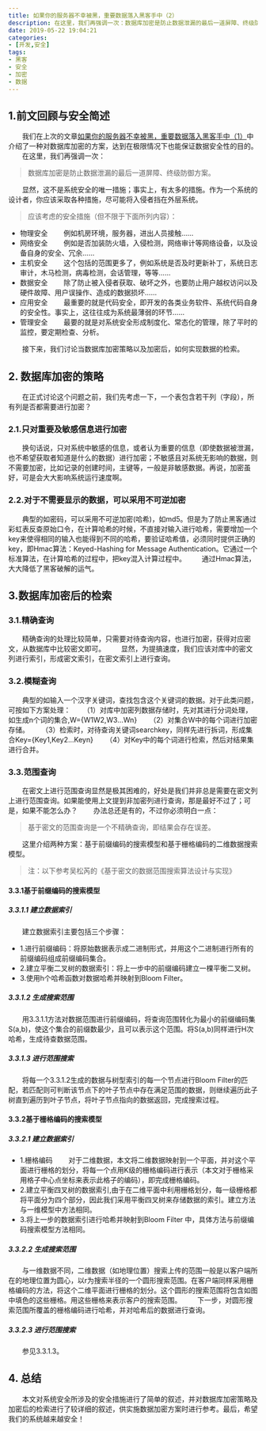 ```yaml
---
title: 如果你的服务器不幸被黑，重要数据落入黑客手中（2）
description: 在这里，我们再强调一次：数据库加密是防止数据泄漏的最后一道屏障、终级防御方案。显然，这不是系统安全的唯一措施；事实上，有太多的措施。作为一个系统的设计者，你应该采取各种措施，尽可能将入侵者挡在外层系统。
date: 2019-05-22 19:04:21
categories:
- [开发,安全]
tags:
- 黑客
- 安全
- 加密
- 数据
---
```

## 1.前文回顾与安全简述
　　我们在上次的文章[如果你的服务器不幸被黑，重要数据落入黑客手中（1）](/2019/05/21/if-your-server-is-unluckily-hacked-and-important-data-falls-into-the-hands-of-hackers-1/)中介绍了一种对数据库加密的方案，达到在极限情况下也能保证数据安全性的目的。
　　在这里，我们再强调一次：
>数据库加密是防止数据泄漏的最后一道屏障、终级防御方案。

　　显然，这不是系统安全的唯一措施；事实上，有太多的措施。作为一个系统的设计者，你应该采取各种措施，尽可能将入侵者挡在外层系统。
>应该考虑的安全措施（但不限于下面所列内容）：

+ 物理安全 
　　例如机房环境，服务器，进出人员接触......
+ 网络安全
　　例如是否加装防火墙，入侵检测，网络审计等网络设备，以及设备自身的安全、冗余......
+ 主机安全
　　这个包括的范围更多了，例如系统是否及时更新补丁，系统日志审计，木马检测，病毒检测，会话管理，等等......
+  数据安全
　　除了防止被入侵者获取、破坏之外，也要防止用户越权访问以及硬件故障、用户误操作、造成的数据损坏......
+  应用安全
　　最重要的就是代码安全，即开发的各类业务软件、系统代码自身的安全性。事实上，这往往成为系统最薄弱的环节......
+ 管理安全
　　最要的就是对系统安全形成制度化、常态化的管理，除了平时的监控，要定期检查、分析。

　　接下来，我们讨论当数据库加密策略以及加密后，如何实现数据的检索。
## 2. 数据库加密的策略
　　在正式讨论这个问题之前，我们先考虑一下，一个表包含若干列（字段），所有列是否都需要进行加密？
### 2.1.只对重要及敏感信息进行加密
　　换句话说，只对系统中敏感的信息，或者认为重要的信息（即使数据被泄漏，也不希望获取者知道是什么的数据）进行加密；不敏感且对系统无影响的数据，则不需要加密，比如记录的创建时间，主键等，一般是非敏感数据。再说，加密虽好，可是会大大影响系统运行速度啊。
### 2.2.对于不需要显示的数据，可以采用不可逆加密
　　典型的如密码，可以采用不可逆加密(哈希)，如md5。但是为了防止黑客通过彩虹表反查原始口令，在计算哈希的时候，不直接对输入进行哈希，需要增加一个key来使得相同的输入也能得到不同的哈希，要验证哈希值，必须同时提供正确的key，即Hmac算法：Keyed-Hashing for Message Authentication。它通过一个标准算法，在计算哈希的过程中，把key混入计算过程中。
　　通过Hmac算法，大大降低了黑客破解的运气。
## 3.数据库加密后的检索
### 3.1.精确查询
　　精确查询的处理比较简单，只需要对待查询内容，也进行加密，获得对应密文，从数据库中比较密文即可。
　　显然，为提搞速度，我们应该对库中的密文列进行索引，形成密文索引，在密文索引上进行查询。
### 3.2.模糊查询
　　典型的如输入一个汉字关键词，查找包含这个关键词的数据。对于此类问题，可按如下方案处理：
　　（1）对库中加密列数据存储时，先对其进行分词处理，如生成n个词的集合,W={W1W2,W3...Wn}
　　（2）对集合W中的每个词进行加密存储。
　　（3）检索时，对待查询关键词searchkey，同样先进行拆词，形成集合Key={Key1,Key2...Keyn}
　　（4）对Key中的每个词进行检索，然后对结果集进行合并。
### 3.3.范围查询
　　在密文上进行范围查询显然是极其困难的，好处是我们并非总是需要在密文列上进行范围查询。如果能使用上文提到非加密列进行查询，那是最好不过了；可是，如果不能怎么办？
　　办法总还是有的，不过你必须明白一点：
>基于密文的范围查询是一个不精确查询，即结果会存在误差。

　　这里介绍两种方案：基于前缀编码的搜索模型和基于栅格编码的二维数据搜索模型。
　　
>注：以下参考吴松芮的《基于密文的数据范围搜索算法设计与实现》

#### 3.3.1基于前缀编码的搜索模型
##### 3.3.1.1 建立数据索引
　　建立数据索引主要包括三个步骤：
+ 1.进行前缀编码：将原始数据表示成二进制形式，并用这个二进制进行所有的前缀编码组成前缀编码集合。
+ 2.建立平衡二叉树的数据索引：将上一步中的前缀编码建立一棵平衡二叉树。
+ 3.使用h个哈希函数对数据哈希并映射到Bloom Filter。
##### 3.3.1.2 生成搜索范围
　　用3.3.1.1方法对数据范围进行前缀编码，将查询范围转化为最小的前缀编码集S(a,b)，使这个集合的前缀数最少，且可以表示这个范围。将S(a,b)同样进行H次哈希，生成待查数据范围。
##### 3.3.1.3 进行范围搜索
　　将每一个3.3.1.2生成的数据与树型索引的每一个节点进行Bloom Filter的匹配，若匹配则可判断该节点下的叶子节点中存在满足范围的数据，则继续遍历此子树直到遍历到叶子节点，将叶子节点指向的数据返回，完成搜索过程。
#### 3.3.2基于栅格编码的搜索模型
##### 3.3.2.1 建立数据索引
+ 1.栅格编码
　　对于二维数据，本文将二维数据映射到一个平面，并对这个平面进行栅格的划分，将每一个点用K级的栅格编码进行表示（本文对于栅格采用格子中心点坐标来表示此格子的编码），即完成栅格编码。
+ 2.建立平衡四叉树的数据索引,由于在二维平面中利用栅格划分，每一级栅格都将平面分为四个部分，因此我们采用平衡四叉树来存储数据的索引。建立方法与一维模型中方法相同。
+ 3.将上一步的数据索引进行哈希并映射到Bloom Filter 中，具体方法与前缀编码搜索模型方法相同。
##### 3.3.2.2 生成搜索范围
　　与一维数据不同，二维数据（如地理位置）搜索上传的范围一般是以客户端所在的地理位置为圆心，以r为搜索半径的一个圆形搜索范围。在客户端同样采用栅格编码的方法，将这个二维平面进行栅格的划分。这个圆形的搜索范围将包含如图中填色的这些栅格。用这些栅格来表示客户的搜索范围。
　　下一步，对圆形搜索范围所覆盖的栅格编码进行哈希，并对哈希后的数据进行查询。
##### 3.3.2.3 进行范围搜索
　　参见3.3.1.3。
## 4. 总结
　　本文对系统安全所涉及的安全措施进行了简单的叙述，并对数据库加密策略及加密后的检索进行了较详细的叙述，供实施数据加密方案时进行参考。最后，希望我们的系统越来越安全！

